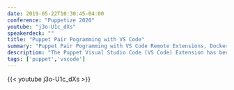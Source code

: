 ```yaml
---
date: 2019-05-22T10:30:45-04:00
conference: "Puppetize 2020"
youtube: "j3o-U1c_dXs"
speakerdeck: ""
title: "Puppet Pair Pogramming with VS Code"
summary: "Puppet Pair Pogramming with VS Code Remote Extensions, Docker, WSL, Github Codespaces and Live Share"
description: "The Puppet Visual Studio Code (VS Code) Extension has been around for many years now. But the extension itself is just the beginning. What about editing code together like in Pair Programming? What about other Operating Systems? Does it even have to be on my local computer at all? Watch Glenn and James work through real life code problems inside a Puppet codebase while using modern tooling. They are continents apart but can work together as if they are in the same room through the power of the internet. While they work through the issues in their code base, you’ll see how they use tools like VS Code with the Puppet Development Kit, WSL, Docker and even Github Codespaces!"
tags: ['puppet','vscode']
---
```


{{< youtube j3o-U1c_dXs >}}
